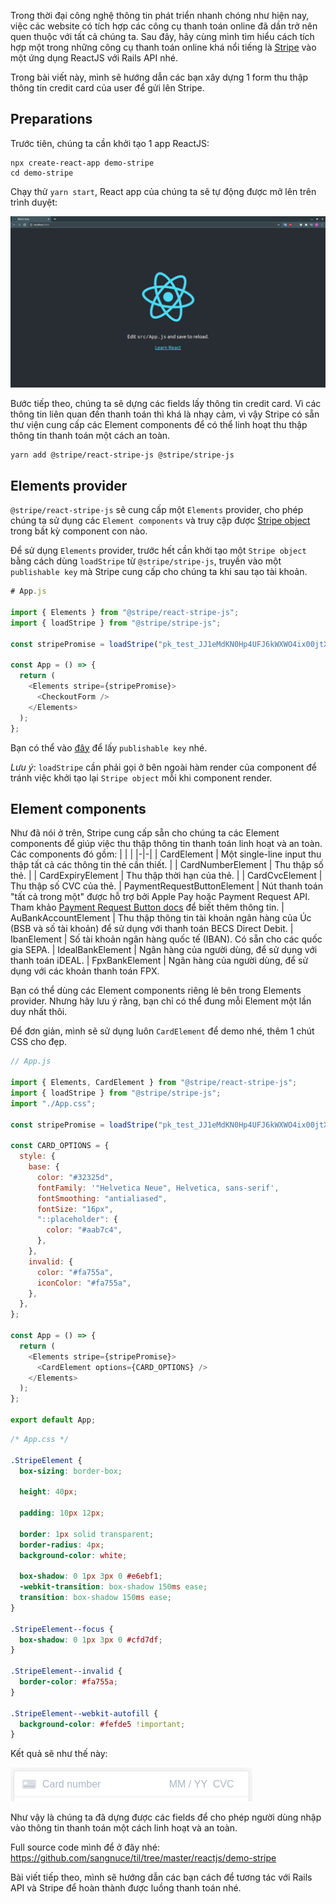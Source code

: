 Trong thời đại công nghệ thông tin phát triển nhanh chóng như hiện nay, việc các website có tích hợp các công cụ thanh toán online đã dần trở nên quen thuộc với tất cả chúng ta.
Sau đây, hãy cùng mình tìm hiểu cách tích hợp một trong những công cụ thanh toán online khá nổi tiếng là [Stripe](https://stripe.com/) vào một ứng dụng ReactJS với Rails API nhé.

Trong bài viết này, mình sẽ hướng dẫn các bạn xây dựng 1 form thu thập thông tin credit card của user để gửi lên Stripe.

## Preparations

Trước tiên, chúng ta cần khởi tạo 1 app ReactJS:

```
npx create-react-app demo-stripe
cd demo-stripe
```

Chạy thử `yarn start`, React app của chúng ta sẽ tự động được mở lên trên trình duyệt:

![initial react app](https://raw.githubusercontent.com/sangnuce/til/master/images/initial-react-app.png)

Bước tiếp theo, chúng ta sẽ dựng các fields lấy thông tin credit card.
Vì các thông tin liên quan đến thanh toán thì khá là nhạy cảm, vì vậy Stripe có sẵn thư viện cung cấp các Element components để có thể linh hoạt thu thập thông tin thanh toán một cách an toàn.

```
yarn add @stripe/react-stripe-js @stripe/stripe-js
```

## Elements provider

`@stripe/react-stripe-js` sẽ cung cấp một `Elements` provider, cho phép chúng ta sử dụng các `Element components` và truy cập được [Stripe object](https://stripe.com/docs/js/initializing) trong bất kỳ component con nào.

Để sử dụng `Elements` provider, trước hết cần khởi tạo một `Stripe object` bằng cách dùng `loadStripe` từ `@stripe/stripe-js`, truyền vào một `publishable key` mà Stripe cung cấp cho chúng ta khi sau tạo tài khoản.

```javascript
# App.js

import { Elements } from "@stripe/react-stripe-js";
import { loadStripe } from "@stripe/stripe-js";

const stripePromise = loadStripe("pk_test_JJ1eMdKN0Hp4UFJ6kWXWO4ix00jtXzq5XG");

const App = () => {
  return (
    <Elements stripe={stripePromise}>
      <CheckoutForm />
    </Elements>
  );
};
```

Bạn có thể vào [đây](https://dashboard.stripe.com/account/apikeys) để lấy `publishable key` nhé.

_Lưu ý_: `loadStripe` cần phải gọi ở bên ngoài hàm render của component để tránh việc khởi tạo lại `Stripe object` mỗi khi component render.

## Element components

Như đã nói ở trên, Stripe cung cấp sẵn cho chúng ta các Element components để giúp việc thu thập thông tin thanh toán linh hoạt và an toàn. Các components đó gồm:
| | |
|-|-|
| CardElement | Một single-line input thu thập tất cả các thông tin thẻ cần thiết. |
| CardNumberElement | Thu thập số thẻ. |
| CardExpiryElement | Thu thập thời hạn của thẻ. |
| CardCvcElement | Thu thập số CVC của thẻ.
| PaymentRequestButtonElement | Nút thanh toán "tất cả trong một" được hỗ trợ bởi Apple Pay hoặc Payment Request API. Tham khảo [Payment Request Button docs](https://stripe.com/docs/stripe-js/elements/payment-request-button) để biết thêm thông tin.
| AuBankAccountElement | Thu thập thông tin tài khoản ngân hàng của Úc (BSB và số tài khoản) để sử dụng với thanh toán BECS Direct Debit.
| IbanElement | Số tài khoản ngân hàng quốc tế (IBAN). Có sẵn cho các quốc gia SEPA.
| IdealBankElement | Ngân hàng của người dùng, để sử dụng với thanh toán iDEAL.
| FpxBankElement | Ngân hàng của người dùng, để sử dụng với các khoản thanh toán FPX.

Bạn có thể dùng các Element components riêng lẻ bên trong Elements provider. Nhưng hãy lưu ý rằng, bạn chỉ có thể đung mỗi Element một lần duy nhất thôi.

Để đơn giản, mình sẽ sử dụng luôn `CardElement` để demo nhé, thêm 1 chút CSS cho đẹp.

```javascript
// App.js

import { Elements, CardElement } from "@stripe/react-stripe-js";
import { loadStripe } from "@stripe/stripe-js";
import "./App.css";

const stripePromise = loadStripe("pk_test_JJ1eMdKN0Hp4UFJ6kWXWO4ix00jtXzq5XG");

const CARD_OPTIONS = {
  style: {
    base: {
      color: "#32325d",
      fontFamily: '"Helvetica Neue", Helvetica, sans-serif',
      fontSmoothing: "antialiased",
      fontSize: "16px",
      "::placeholder": {
        color: "#aab7c4",
      },
    },
    invalid: {
      color: "#fa755a",
      iconColor: "#fa755a",
    },
  },
};

const App = () => {
  return (
    <Elements stripe={stripePromise}>
      <CardElement options={CARD_OPTIONS} />
    </Elements>
  );
};

export default App;
```

```css
/* App.css */

.StripeElement {
  box-sizing: border-box;

  height: 40px;

  padding: 10px 12px;

  border: 1px solid transparent;
  border-radius: 4px;
  background-color: white;

  box-shadow: 0 1px 3px 0 #e6ebf1;
  -webkit-transition: box-shadow 150ms ease;
  transition: box-shadow 150ms ease;
}

.StripeElement--focus {
  box-shadow: 0 1px 3px 0 #cfd7df;
}

.StripeElement--invalid {
  border-color: #fa755a;
}

.StripeElement--webkit-autofill {
  background-color: #fefde5 !important;
}
```

Kết quả sẽ như thế này:

![card element](https://raw.githubusercontent.com/sangnuce/til/master/images/card-element.png)

Như vậy là chúng ta đã dựng được các fields để cho phép người dùng nhập vào thông tin thanh toán một cách linh hoạt và an toàn.

Full source code mình để ở đây nhé: https://github.com/sangnuce/til/tree/master/reactjs/demo-stripe

Bài viết tiếp theo, mình sẽ hướng dẫn các bạn cách để tương tác với Rails API và Stripe để hoàn thành được luồng thanh toán nhé.
